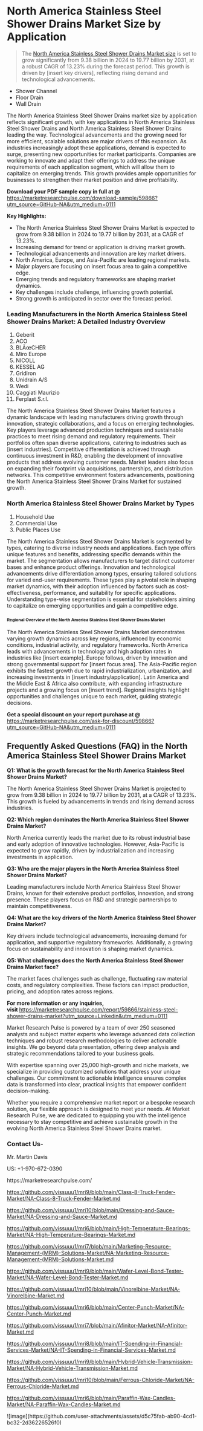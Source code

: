 <h1>North America Stainless Steel Shower Drains Market&nbsp;Size by Application</h1><blockquote><p>The <a href="https://marketresearchpulse.com/download-sample/59866?utm_source=GitHub-NA&amp;utm_medium=0111">North America Stainless Steel Shower Drains Market size</a> is set to grow significantly from 9.38 billion in 2024 to 19.77 billion by 2031, at a robust CAGR of 13.23% during the forecast period. This growth is driven by [insert key drivers], reflecting rising demand and technological advancements.</p></blockquote><ul><li> Shower Channel <li> Floor Drain <li> Wall Drain</li></ul><p>The North America Stainless Steel Shower Drains market size by application reflects significant growth, with key applications in North America Stainless Steel Shower Drains and North America Stainless Steel Shower Drains leading the way. Technological advancements and the growing need for more efficient, scalable solutions are major drivers of this expansion. As industries increasingly adopt these applications, demand is expected to surge, presenting new opportunities for market participants. Companies are working to innovate and adapt their offerings to address the unique requirements of each application segment, which will allow them to capitalize on emerging trends. This growth provides ample opportunities for businesses to strengthen their market position and drive profitability.</p><p><strong>Download your PDF sample copy in full at @ </strong><a href="https://marketresearchpulse.com/download-sample/59866?utm_source=GitHub-NA&amp;utm_medium=0111">https://marketresearchpulse.com/download-sample/59866?utm_source=GitHub-NA&amp;utm_medium=0111</a></p><p><strong>Key Highlights: </strong></p><ul><li>The North America Stainless Steel Shower Drains Market is expected to grow from 9.38 billion in 2024 to 19.77 billion by 2031, at a CAGR of 13.23%.</li><li>Increasing demand for trend or application is driving market growth.</li><li>Technological advancements and innovation are key market drivers.</li><li>North America, Europe, and Asia-Pacific are leading regional markets.</li><li>Major players are focusing on insert focus area to gain a competitive edge.</li><li>Emerging trends and regulatory frameworks are shaping market dynamics.</li><li>Key challenges include challenge, influencing growth potential.</li><li>Strong growth is anticipated in sector over the forecast period.</li></ul><h3>Leading Manufacturers in the North America Stainless Steel Shower Drains Market: A Detailed Industry Overview</h3><ol><li> Geberit</li><li>ACO</li><li>BLÃœCHER</li><li>Miro Europe</li><li>NICOLL</li><li>KESSEL AG</li><li>Gridiron</li><li>Unidrain A/S</li><li>Wedi</li><li>Caggiati Maurizio</li><li>Ferplast S.r.l.</li></ol><div class="flex max-w-full flex-col flex-grow"><div class="min-h-8 text-message flex w-full flex-col items-end gap-2 whitespace-normal break-words [.text-message+&amp;]:mt-5" dir="auto" data-message-author-role="assistant" data-message-id="fd8432e4-4910-450d-b182-61b7bfb0a01f" data-message-model-slug="gpt-4o"><div class="flex w-full flex-col gap-1 empty:hidden first:pt-[3px]"><div class="markdown prose w-full break-words dark:prose-invert light"><p>The North America Stainless Steel Shower Drains Market features a dynamic landscape with leading manufacturers driving growth through innovation, strategic collaborations, and a focus on emerging technologies. Key players leverage advanced production techniques and sustainable practices to meet rising demand and regulatory requirements. Their portfolios often span diverse applications, catering to industries such as [insert industries]. Competitive differentiation is achieved through continuous investment in R&amp;D, enabling the development of innovative products that address evolving customer needs. Market leaders also focus on expanding their footprint via acquisitions, partnerships, and distribution networks. This competitive environment fosters advancements, positioning the North America Stainless Steel Shower Drains Market for sustained growth.</p></div></div></div></div><h3>North America Stainless Steel Shower Drains Market by Types</h3><ol><li> Household Use <li> Commercial Use <li> Public Places Use</li></ol><div class="flex max-w-full flex-col flex-grow"><div class="min-h-8 text-message flex w-full flex-col items-end gap-2 whitespace-normal break-words [.text-message+&amp;]:mt-5" dir="auto" data-message-author-role="assistant" data-message-id="084470be-0bb7-4664-bddf-5156b4f41249" data-message-model-slug="gpt-4o-mini"><div class="flex w-full flex-col gap-1 empty:hidden first:pt-[3px]"><div class="markdown prose w-full break-words dark:prose-invert light"><p>The North America Stainless Steel Shower Drains Market is segmented by types, catering to diverse industry needs and applications. Each type offers unique features and benefits, addressing specific demands within the market. The segmentation allows manufacturers to target distinct customer bases and enhance product offerings. Innovation and technological advancements drive differentiation among types, ensuring tailored solutions for varied end-user requirements. These types play a pivotal role in shaping market dynamics, with their adoption influenced by factors such as cost-effectiveness, performance, and suitability for specific applications. Understanding type-wise segmentation is essential for stakeholders aiming to capitalize on emerging opportunities and gain a competitive edge.</p></div></div></div></div><h3><span style="font-size: 11px;">Regional Overview of the North America Stainless Steel Shower Drains Market</span></h3><div class="flex max-w-full flex-col flex-grow"><div class="min-h-8 text-message flex w-full flex-col items-end gap-2 whitespace-normal break-words [.text-message+&amp;]:mt-5" dir="auto" data-message-author-role="assistant" data-message-id="e9038762-ce64-4e30-91c9-9bd413514231" data-message-model-slug="gpt-4o-mini"><div class="flex w-full flex-col gap-1 empty:hidden first:pt-[3px]"><div class="markdown prose w-full break-words dark:prose-invert light"><p>The North America Stainless Steel Shower Drains Market demonstrates varying growth dynamics across key regions, influenced by economic conditions, industrial activity, and regulatory frameworks. North America leads with advancements in technology and high adoption rates in industries like [insert example]. Europe follows, driven by innovation and strong governmental support for [insert focus area]. The Asia-Pacific region exhibits the fastest growth due to rapid industrialization, urbanization, and increasing investments in [insert industry/application]. Latin America and the Middle East &amp; Africa also contribute, with expanding infrastructure projects and a growing focus on [insert trend]. Regional insights highlight opportunities and challenges unique to each market, guiding strategic decisions.</p></div></div></div></div><p><strong>Get a special discount on your report purchase at @ </strong><a href="https://marketresearchpulse.com/ask-for-discount/59866?utm_source=GitHub-NA&amp;utm_medium=0111">https://marketresearchpulse.com/ask-for-discount/59866?utm_source=GitHub-NA&amp;utm_medium=0111</a></p><h2>Frequently Asked Questions (FAQ) in the North America Stainless Steel Shower Drains Market</h2><p><strong>Q1: What is the growth forecast for the North America Stainless Steel Shower Drains Market?</strong></p><p>The North America Stainless Steel Shower Drains Market is projected to grow from 9.38 billion in 2024 to 19.77 billion by 2031, at a CAGR of 13.23%. This growth is fueled by advancements in trends and rising demand across industries.</p><p><strong>Q2: Which region dominates the North America Stainless Steel Shower Drains Market?</strong></p><p>North America currently leads the market due to its robust industrial base and early adoption of innovative technologies. However, Asia-Pacific is expected to grow rapidly, driven by industrialization and increasing investments in application.</p><p><strong>Q3: Who are the major players in the North America Stainless Steel Shower Drains Market?</strong></p><p>Leading manufacturers include North America Stainless Steel Shower Drains, known for their extensive product portfolios, innovation, and strong presence. These players focus on R&amp;D and strategic partnerships to maintain competitiveness.</p><p><strong>Q4: What are the key drivers of the North America Stainless Steel Shower Drains Market?</strong></p><p>Key drivers include technological advancements, increasing demand for application, and supportive regulatory frameworks. Additionally, a growing focus on sustainability and innovation is shaping market dynamics.</p><p><strong>Q5: What challenges does the North America Stainless Steel Shower Drains Market face?</strong></p><p>The market faces challenges such as challenge, fluctuating raw material costs, and regulatory complexities. These factors can impact production, pricing, and adoption rates across regions.</p><p><strong>For more information or any inquiries, visit&nbsp;</strong><a href="https://marketresearchpulse.com/report/59866/stainless-steel-shower-drains-market?utm_source=Linkedin&utm_medium=0111">https://marketresearchpulse.com/report/59866/stainless-steel-shower-drains-market?utm_source=Linkedin&utm_medium=0111</a></p><p>Market Research Pulse is powered by a team of over 250 seasoned analysts and subject matter experts who leverage advanced data collection techniques and robust research methodologies to deliver actionable insights. We go beyond data presentation, offering deep analysis and strategic recommendations tailored to your business goals.</p><p>With expertise spanning over 25,000 high-growth and niche markets, we specialize in providing customized solutions that address your unique challenges. Our commitment to actionable intelligence ensures complex data is transformed into clear, practical insights that empower confident decision-making.</p><p>Whether you require a comprehensive market report or a bespoke research solution, our flexible approach is designed to meet your needs. At Market Research Pulse, we are dedicated to equipping you with the intelligence necessary to stay competitive and achieve sustainable growth in the evolving North America Stainless Steel Shower Drains market.</p><h3><strong>Contact Us-</strong></h3><p>Mr. Martin Davis</p><p>US: +1-970-672-0390</p><p>https://marketresearchpulse.com/</p><p><a href="https://github.com/vissuuu1/mri9/blob/main/Class-8-Truck-Fender-Market/NA-Class-8-Truck-Fender-Market.md">https://github.com/vissuuu1/mri9/blob/main/Class-8-Truck-Fender-Market/NA-Class-8-Truck-Fender-Market.md</a></p><p><a href="https://github.com/vissuuu1/mri10/blob/main/Dressing-and-Sauce-Market/NA-Dressing-and-Sauce-Market.md">https://github.com/vissuuu1/mri10/blob/main/Dressing-and-Sauce-Market/NA-Dressing-and-Sauce-Market.md</a></p><p><a href="https://github.com/vissuuu1/mri6/blob/main/High-Temperature-Bearings-Market/NA-High-Temperature-Bearings-Market.md">https://github.com/vissuuu1/mri6/blob/main/High-Temperature-Bearings-Market/NA-High-Temperature-Bearings-Market.md</a></p><p><a href="https://github.com/vissuuu1/mri7/blob/main/Marketing-Resource-Management-(MRM)-Solutions-Market/NA-Marketing-Resource-Management-(MRM)-Solutions-Market.md">https://github.com/vissuuu1/mri7/blob/main/Marketing-Resource-Management-(MRM)-Solutions-Market/NA-Marketing-Resource-Management-(MRM)-Solutions-Market.md</a></p><p><a href="https://github.com/vissuuu1/mri9/blob/main/Wafer-Level-Bond-Tester-Market/NA-Wafer-Level-Bond-Tester-Market.md">https://github.com/vissuuu1/mri9/blob/main/Wafer-Level-Bond-Tester-Market/NA-Wafer-Level-Bond-Tester-Market.md</a></p><p><a href="https://github.com/vissuuu1/mri10/blob/main/Vinorelbine-Market/NA-Vinorelbine-Market.md">https://github.com/vissuuu1/mri10/blob/main/Vinorelbine-Market/NA-Vinorelbine-Market.md</a></p><p><a href="https://github.com/vissuuu1/mri6/blob/main/Center-Punch-Market/NA-Center-Punch-Market.md">https://github.com/vissuuu1/mri6/blob/main/Center-Punch-Market/NA-Center-Punch-Market.md</a></p><p><a href="https://github.com/vissuuu1/mri7/blob/main/Afinitor-Market/NA-Afinitor-Market.md">https://github.com/vissuuu1/mri7/blob/main/Afinitor-Market/NA-Afinitor-Market.md</a></p><p><a href="https://github.com/vissuuu1/mri8/blob/main/IT-Spending-in-Financial-Services-Market/NA-IT-Spending-in-Financial-Services-Market.md">https://github.com/vissuuu1/mri8/blob/main/IT-Spending-in-Financial-Services-Market/NA-IT-Spending-in-Financial-Services-Market.md</a></p><p><a href="https://github.com/vissuuu1/mri9/blob/main/Hybrid-Vehicle-Transmission-Market/NA-Hybrid-Vehicle-Transmission-Market.md">https://github.com/vissuuu1/mri9/blob/main/Hybrid-Vehicle-Transmission-Market/NA-Hybrid-Vehicle-Transmission-Market.md</a></p><p><a href="https://github.com/vissuuu1/mri10/blob/main/Ferrous-Chloride-Market/NA-Ferrous-Chloride-Market.md">https://github.com/vissuuu1/mri10/blob/main/Ferrous-Chloride-Market/NA-Ferrous-Chloride-Market.md</a></p><p><a href="https://github.com/vissuuu1/mri6/blob/main/Paraffin-Wax-Candles-Market/NA-Paraffin-Wax-Candles-Market.md">https://github.com/vissuuu1/mri6/blob/main/Paraffin-Wax-Candles-Market/NA-Paraffin-Wax-Candles-Market.md</a></p>
![image](https://github.com/user-attachments/assets/d5c75fab-ab90-4cd1-bc32-2d36226526f0)
